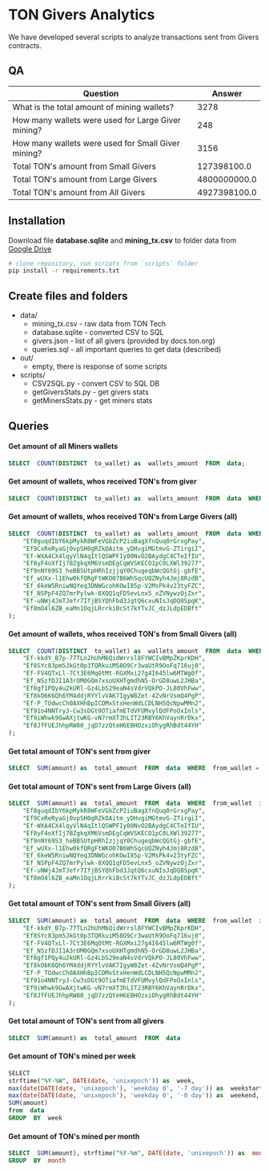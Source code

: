 # TON Givers Analytics
We have developed several scripts to analyze transactions sent from Givers contracts.


## QA
| Question | Answer 
|-|-
| What is the total amount of mining wallets? | 3278 
| How many wallets were used for Large Giver mining? | 248 
| How many wallets were used for Small Giver mining? | 3156 
| Total TON's amount from Small Givers | 127398100.0 
| Total TON's amount from Large Givers | 4800000000.0
| Total TON's amount from All Givers | 4927398100.0


## Installation

Download file **database.sqlite** and **mining_tx.csv** to folder data from [Google Drive](https://drive.google.com/drive/folders/1KZUKmjGqcGaNpKeDunBgg5Ixgz5qTQDW?usp=sharing)

```sh
# clone repository, run scripts from `scripts` folder
pip install -r requirements.txt
```


## Create files and folders

* data/
	* mining_tx.csv - raw data from TON Tech
	* database.sqlite - converted CSV to SQL
	* givers.json - list of all givers (provided by docs.ton.org)
	* queries.sql - all important queries to get data (described)
* out/
	* empty, there is response of some scripts
* scripts/
	* CSV2SQL.py - convert CSV to SQL DB
	* getGiversStats.py - get givers stats
	* getMinersStats.py - get miners stats

## Queries

#### Get amount of all Miners wallets
```sql
SELECT  COUNT(DISTINCT  to_wallet) as  wallets_amount  FROM  data;
```

#### Get amount of wallets, whos received TON's from giver
```sql
SELECT  COUNT(DISTINCT  to_wallet) as  wallets_amount  FROM  data  WHERE  from_wallet = "GIVER_ADDRESS_HERE";
```
  
#### Get amount of wallets, whos received TON's from Large Givers (all)
```sql
SELECT  COUNT(DISTINCT  to_wallet) as  wallets_amount  FROM  data  WHERE  from_wallet  in (
	"Ef8guqdIbY6kpMykR8WFeVGbZcP2iuBagXfnQuq0rGrxgPay",
	"Ef9CxReRyaGj0vpSH0gRZkOAitm_yDHvgiMGtmvG-ZTirgiI",
	"Ef-WXA4CX4lqyVlN4qItlQSWPFIy00NvO2BAydgC4CTeIfIU",
	"Ef8yF4oXfIj7BZgkqXM6VsmDEgCqWVSKECO1pC0LXWl39277",
	"Ef9nNY69S3_heBBSUtpHRhIzjjqY0ChugeqbWcQGtGj-gbfE",
	"Ef_wUXx-l1Ehw0kfQRgFtWKO07B6WhSqcUQZNyh4Jmj8RzdB",
	"Ef_6keW5RniwNQYeq3DNWGcohKOwI85p-V2MsPk4v23tyFZC",
	"Ef_NSPpF4ZQ7mrPylwk-8XQQ1qFD5evLnx5_oZVNywzOjZxr",
	"Ef-uNWj4JmTJefr7IfjBSYQhFbd3JqtQ6cxuNIsJqDQ8SpqK",
	"Ef8mO4l6ZB_eaMn1OqjLRrrkiBcSt7kYTvJC_dzJLdpEDBft"
);
```
  
#### Get amount of wallets, whos received TON's from Small Givers (all)
```sql
SELECT  COUNT(DISTINCT  to_wallet) as  wallets_amount  FROM  data  WHERE  from_wallet  in (
	"Ef-kkdY_B7p-77TLn2hUhM6QidWrrsl8FYWCIvBMpZKprKDH",
	"Ef8SYc83pm5JkGt0p3TQRkuiM58O9Cr3waUtR9OoFq716uj0",
	"Ef-FV4QTxLl-7Ct3E6MqOtMt-RGXMxi27g4I645lw6MTWg0f",
	"Ef_NSzfDJI1A3rOM0GQm7xsoUXHTgmdhN5-OrGD8uwL2JHBa",
	"Ef8gf1PQy4u2kURl-Gz4LbS29eaN4sVdrVQkPO-JL80VhFww",
	"Ef8kO6K6Qh6YM4ddjRYYlvVAK7IgyW8Zet-4ZvNrVsmQ4PgP",
	"Ef-P_TOdwcCh0AXHhBpICDMxStxHenWdLCDLNH5QcNpwMMn2",
	"Ef91o4NNTryJ-Cw3sDGt9OTiafmETdVFUMvylQdFPoOxInls",
	"Ef9iWhwk9GwAXjtwKG-vN7rmXT3hLIT23RBY6KhVaynRrDkx",
	"Ef8JfFUEJhhpRW80_jqD7zzQteH6EBHOzxiOhygRhBdt44YH"
);
```

#### Get total amount of TON's sent from giver
```sql 
SELECT  SUM(amount) as  total_amount  FROM  data  WHERE  from_wallet = ”GIVER_ADDRESS_HERE”; 
```

#### Get total amount of TON's sent from Large Givers (all)
```sql
SELECT  SUM(amount) as  total_amount  FROM  data  WHERE  from_wallet  in (
	"Ef8guqdIbY6kpMykR8WFeVGbZcP2iuBagXfnQuq0rGrxgPay",
	"Ef9CxReRyaGj0vpSH0gRZkOAitm_yDHvgiMGtmvG-ZTirgiI",
	"Ef-WXA4CX4lqyVlN4qItlQSWPFIy00NvO2BAydgC4CTeIfIU",
	"Ef8yF4oXfIj7BZgkqXM6VsmDEgCqWVSKECO1pC0LXWl39277",
	"Ef9nNY69S3_heBBSUtpHRhIzjjqY0ChugeqbWcQGtGj-gbfE",
	"Ef_wUXx-l1Ehw0kfQRgFtWKO07B6WhSqcUQZNyh4Jmj8RzdB",
	"Ef_6keW5RniwNQYeq3DNWGcohKOwI85p-V2MsPk4v23tyFZC",
	"Ef_NSPpF4ZQ7mrPylwk-8XQQ1qFD5evLnx5_oZVNywzOjZxr",
	"Ef-uNWj4JmTJefr7IfjBSYQhFbd3JqtQ6cxuNIsJqDQ8SpqK",
	"Ef8mO4l6ZB_eaMn1OqjLRrrkiBcSt7kYTvJC_dzJLdpEDBft"
);
```
  
  

#### Get total amount of TON's sent from Small Givers (all)
```sql
SELECT  SUM(amount) as  total_amount  FROM  data  WHERE  from_wallet  in (
	"Ef-kkdY_B7p-77TLn2hUhM6QidWrrsl8FYWCIvBMpZKprKDH",
	"Ef8SYc83pm5JkGt0p3TQRkuiM58O9Cr3waUtR9OoFq716uj0",
	"Ef-FV4QTxLl-7Ct3E6MqOtMt-RGXMxi27g4I645lw6MTWg0f",
	"Ef_NSzfDJI1A3rOM0GQm7xsoUXHTgmdhN5-OrGD8uwL2JHBa",
	"Ef8gf1PQy4u2kURl-Gz4LbS29eaN4sVdrVQkPO-JL80VhFww",
	"Ef8kO6K6Qh6YM4ddjRYYlvVAK7IgyW8Zet-4ZvNrVsmQ4PgP",
	"Ef-P_TOdwcCh0AXHhBpICDMxStxHenWdLCDLNH5QcNpwMMn2",
	"Ef91o4NNTryJ-Cw3sDGt9OTiafmETdVFUMvylQdFPoOxInls",
	"Ef9iWhwk9GwAXjtwKG-vN7rmXT3hLIT23RBY6KhVaynRrDkx",
	"Ef8JfFUEJhhpRW80_jqD7zzQteH6EBHOzxiOhygRhBdt44YH"
);
```
  
#### Get total amount of TON's sent from all givers
```sql
SELECT  SUM(amount) as  total_amount  FROM  data
```
  
#### Get amount of TON's mined per week
```sql
​​SELECT
strftime("%Y-%W", DATE(date, 'unixepoch')) as  week,
max(date(DATE(date, 'unixepoch'), 'weekday 0', '-7 day')) as  weekstart,
max(date(DATE(date, 'unixepoch'), 'weekday 0', '-0 day')) as  weekend,
SUM(amount)
from  data
GROUP  BY  week
```
  
#### Get amount of TON's mined per month
```sql
SELECT  SUM(amount), strftime("%Y-%m", DATE(date, 'unixepoch')) as  month  from  data
GROUP  BY  month
```

